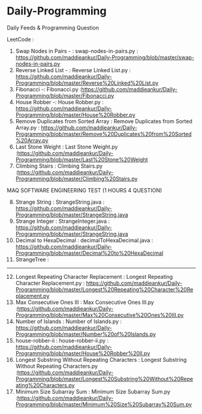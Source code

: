 # Daily-Programming
Daily Feeds &amp; Programming Question

LeetCode :
   1. Swap Nodes in Pairs  - : swap-nodes-in-pairs.py : https://github.com/maddieankur/Daily-Programming/blob/master/swap-nodes-in-pairs.py
   2. Reverse Linked List  - : Reverse Linked List.py : https://github.com/maddieankur/Daily-Programming/blob/master/Reverse%20Linked%20List.py
   3. Fibonacci -: Fibonacci.py :https://github.com/maddieankur/Daily-Programming/blob/master/Fibonacci.py
   4. House Robber -: House Robber.py : https://github.com/maddieankur/Daily-Programming/blob/master/House%20Robber.py
   5. Remove Duplicates from Sorted Array : Remove Duplicates from Sorted Array.py : https://github.com/maddieankur/Daily-Programming/blob/master/Remove%20Duplicates%20from%20Sorted%20Array.py
   6. Last Stone Weight : Last Stone Weight.py :https://github.com/maddieankur/Daily-Programming/blob/master/Last%20Stone%20Weight
   7. Climbing Stairs : Climbing Stairs.py :https://github.com/maddieankur/Daily-Programming/blob/master/Climbing%20Stairs.py
   
   MAQ SOFTWARE ENGINEERING TEST (1 HOURS 4 QUESTION)
   
   8. Strange String : StrangeString.java : https://github.com/maddieankur/Daily-Programming/blob/master/StrangeString.java
   9. Strange Integer : StrangeInteger.java : https://github.com/maddieankur/Daily-Programming/blob/master/StrangeString.java
   10. Decimal to HexaDecimal : decimalToHexaDecimal.java : https://github.com/maddieankur/Daily-Programming/blob/master/Decimal%20to%20HexaDecimal
   11. StrangeTree : 
   
   ----------------------------------------
   
   12. Longest Repeating Character Replacement : Longest Repeating Character Replacement.py : https://github.com/maddieankur/Daily-Programming/blob/master/Longest%20Repeating%20Character%20Replacement.py
   13. Max Consecutive Ones III : Max Consecutive Ones III.py :https://github.com/maddieankur/Daily-Programming/blob/master/Max%20Consecutive%20Ones%20III.py
   14. Number of Islands : Number of Islands.py : https://github.com/maddieankur/Daily-Programming/blob/master/Number%20of%20Islands.py
   15. house-robber-ii : house-robber-ii.py : https://github.com/maddieankur/Daily-Programming/blob/master/House%20Robber%20II.py
   16. Longest Substring Without Repeating Characters : Longest Substring Without Repeating Characters.py :https://github.com/maddieankur/Daily-Programming/blob/master/Longest%20Substring%20Without%20Repeating%20Characters.py
   17. Minimum Size Subarray Sum : Minimum Size Subarray Sum.py :https://github.com/maddieankur/Daily-Programming/blob/master/Minimum%20Size%20Subarray%20Sum.py
